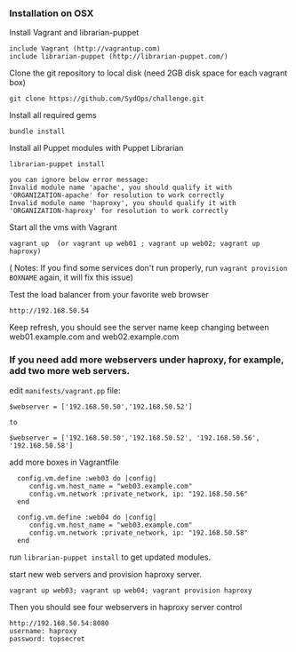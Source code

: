 ### Installation on OSX

Install Vagrant and librarian-puppet

    include Vagrant (http://vagrantup.com) 
    include librarian-puppet (http://librarian-puppet.com/) 
    
Clone the git repository to local disk (need 2GB disk space for each vagrant box)

    git clone https://github.com/SydOps/challenge.git
    
Install all required gems

    bundle install

Install all Puppet modules with Puppet Librarian

    librarian-puppet install
    
    you can ignore below error message:
    Invalid module name 'apache', you should qualify it with 'ORGANIZATION-apache' for resolution to work correctly
    Invalid module name 'haproxy', you should qualify it with 'ORGANIZATION-haproxy' for resolution to work correctly

Start all the vms with Vagrant

    vagrant up  (or vagrant up web01 ; vagrant up web02; vagrant up haproxy)
    
( Notes: If you find some services don't run properly, run `vagrant provision BOXNAME` again, it will fix this issue)

Test the load balancer from your favorite web browser

    http://192.168.50.54
    
Keep refresh, you should see the server name keep changing between web01.example.com and web02.example.com

### If you need add more webservers under haproxy, for example, add two more web servers.

edit `manifests/vagrant.pp` file:

```
$webserver = ['192.168.50.50','192.168.50.52']
  
to 
  
$webserver = ['192.168.50.50','192.168.50.52', '192.168.50.56', '192.168.50.58']
```
add more boxes in Vagrantfile

```
  config.vm.define :web03 do |config|
     config.vm.host_name = "web03.example.com"
     config.vm.network :private_network, ip: "192.168.50.56"
  end

  config.vm.define :web04 do |config|
     config.vm.host_name = "web03.example.com"
     config.vm.network :private_network, ip: "192.168.50.58"
  end
  ```
  
run `librarian-puppet install` to get updated modules.
 
start new web servers and provision haproxy server.

    vagrant up web03; vagrant up web04; vagrant provision haproxy

Then you should see four webservers in haproxy server control 

```
http://192.168.50.54:8080
username: haproxy
password: topsecret
```
